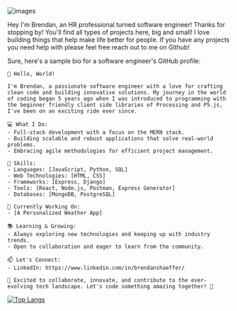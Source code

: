 
![images](https://github.com/toastyThink/toastyThink/assets/55202537/691c35ca-1df3-415f-8820-f823446e74e3)


Hey I'm Brendan, an HR professional turned software engineer! Thanks for stopping by! You'll find all types of projects here, big and small! I love building things that help make life better for people. If you have any projects you need help with please feel free reach out to me on Github! 

Sure, here's a sample bio for a software engineer's GitHub profile:

```
👋 Hello, World!

I'm Brendan, a passionate software engineer with a love for crafting clean code and building innovative solutions. My journey in the world of coding began 5 years ago when I was introduced to programming with the beginner friendly client side libraries of Processing and P5.js, I've been on an exciting ride ever since.

💻 What I Do:
- Full-stack development with a focus on the MERN stack.
- Building scalable and robust applications that solve real-world problems.
- Embracing agile methodologies for efficient project management.

🚀 Skills:
- Languages: [JavaScript, Python, SQL]
- Web Technologies: [HTML, CSS]
- Frameworks: [Express, Django]
- Tools: [React, Node.js, Postman, Express Generator]
- Databases: [MongoDB, PostgreSQL]

🔧 Currently Working On:
- [A Personalized Weather App]

📚 Learning & Growing:
- Always exploring new technologies and keeping up with industry trends.
- Open to collaboration and eager to learn from the community.

📫 Let's Connect:
- LinkedIn: https://www.linkedin.com/in/brendanshaeffer/

🙌 Excited to collaborate, innovate, and contribute to the ever-evolving tech landscape. Let's code something amazing together! 🚀
```

 [![Top Langs](https://github-readme-stats.vercel.app/api/top-langs/?username=anuraghazra)](https://github.com/anuraghazra/github-readme-stats)
